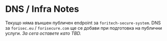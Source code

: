 # DNS / Infra Notes
Текущо няма външен публичен endpoint за `foritech-secure-system`. 
DNS за `forisec.eu` / `forisecure.com` ще се добави при подготовка на публични услуги.
*За сега оставете като TBD.*
